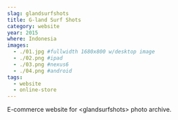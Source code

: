 ```yaml
---
slag: glandsurfshots
title: G-land Surf Shots
category: website
year: 2015
where: Indonesia
images:
  - ./01.jpg #fullwidth 1680x800 w/desktop image
  - ./02.png #ipad
  - ./03.png #nexus6
  - ./04.png #android
tags:
  - website
  - online-store
---
```


E-commerce website for &lt;glandsurfshots&gt; photo archive.
